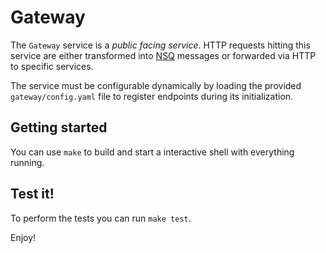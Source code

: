 # Gateway

The `Gateway` service is a _public facing service_.
HTTP requests hitting this service are either transformed into [NSQ](https://github.com/nsqio/nsq) messages or forwarded via HTTP to specific services.

The service must be configurable dynamically by loading the provided `gateway/config.yaml` file to register endpoints during its initialization.

## Getting started

You can use `make` to build and start a interactive shell with everything running.

## Test it!

To perform the tests you can run `make test`.

Enjoy!
